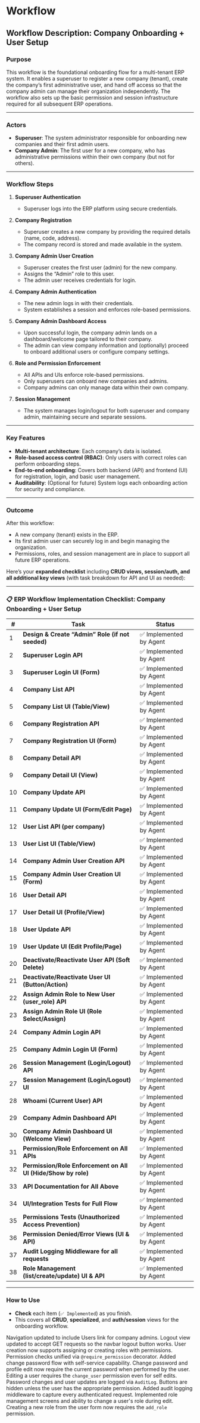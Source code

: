 # Workflow

## **Workflow Description: Company Onboarding + User Setup**

### **Purpose**

This workflow is the foundational onboarding flow for a multi-tenant ERP system. It enables a superuser to register a new company (tenant), create the company’s first administrative user, and hand off access so that the company admin can manage their organization independently. The workflow also sets up the basic permission and session infrastructure required for all subsequent ERP operations.

---

### **Actors**

* **Superuser**: The system administrator responsible for onboarding new companies and their first admin users.
* **Company Admin**: The first user for a new company, who has administrative permissions within their own company (but not for others).

---

### **Workflow Steps**

1. **Superuser Authentication**

   * Superuser logs into the ERP platform using secure credentials.

2. **Company Registration**

   * Superuser creates a new company by providing the required details (name, code, address).
   * The company record is stored and made available in the system.

3. **Company Admin User Creation**

   * Superuser creates the first user (admin) for the new company.
   * Assigns the “Admin” role to this user.
   * The admin user receives credentials for login.

4. **Company Admin Authentication**

   * The new admin logs in with their credentials.
   * System establishes a session and enforces role-based permissions.

5. **Company Admin Dashboard Access**

   * Upon successful login, the company admin lands on a dashboard/welcome page tailored to their company.
   * The admin can view company information and (optionally) proceed to onboard additional users or configure company settings.

6. **Role and Permission Enforcement**

   * All APIs and UIs enforce role-based permissions.
   * Only superusers can onboard new companies and admins.
   * Company admins can only manage data within their own company.

7. **Session Management**

   * The system manages login/logout for both superuser and company admin, maintaining secure and separate sessions.

---

### **Key Features**

* **Multi-tenant architecture**: Each company’s data is isolated.
* **Role-based access control (RBAC)**: Only users with correct roles can perform onboarding steps.
* **End-to-end onboarding**: Covers both backend (API) and frontend (UI) for registration, login, and basic user management.
* **Auditability**: (Optional for future) System logs each onboarding action for security and compliance.

---

### **Outcome**

After this workflow:

* A new company (tenant) exists in the ERP.
* Its first admin user can securely log in and begin managing the organization.
* Permissions, roles, and session management are in place to support all future ERP operations.

Here’s your **expanded checklist** including **CRUD views, session/auth, and all additional key views** (with task breakdown for API and UI as needed):

---

### 📋 **ERP Workflow Implementation Checklist: Company Onboarding + User Setup**

| #  | Task                                                          | Status            |
| -- | ------------------------------------------------------------- | ----------------- |
| 1  | **Design & Create “Admin” Role (if not seeded)**              | ✅ Implemented by Agent |
| 2  | **Superuser Login API**                                       | ✅ Implemented by Agent |
| 3  | **Superuser Login UI (Form)**                                 | ✅ Implemented by Agent |
| 4  | **Company List API**                                          | ✅ Implemented by Agent |
| 5  | **Company List UI (Table/View)**                              | ✅ Implemented by Agent |
| 6  | **Company Registration API**                                  | ✅ Implemented by Agent |
| 7  | **Company Registration UI (Form)**                            | ✅ Implemented by Agent |
| 8  | **Company Detail API**                                        | ✅ Implemented by Agent |
| 9  | **Company Detail UI (View)**                                  | ✅ Implemented by Agent |
| 10 | **Company Update API**                                        | ✅ Implemented by Agent |
| 11 | **Company Update UI (Form/Edit Page)**                        | ✅ Implemented by Agent |
| 12 | **User List API (per company)**                               | ✅ Implemented by Agent |
| 13 | **User List UI (Table/View)**                                 | ✅ Implemented by Agent |
| 14 | **Company Admin User Creation API**                           | ✅ Implemented by Agent |
| 15 | **Company Admin User Creation UI (Form)**                     | ✅ Implemented by Agent |
| 16 | **User Detail API**                                           | ✅ Implemented by Agent |
| 17 | **User Detail UI (Profile/View)**                             | ✅ Implemented by Agent |
| 18 | **User Update API**                                           | ✅ Implemented by Agent |
| 19 | **User Update UI (Edit Profile/Page)**                        | ✅ Implemented by Agent |
| 20 | **Deactivate/Reactivate User API (Soft Delete)**              | ✅ Implemented by Agent |
| 21 | **Deactivate/Reactivate User UI (Button/Action)**             | ✅ Implemented by Agent |
| 22 | **Assign Admin Role to New User (user\_role) API**            | ✅ Implemented by Agent |
| 23 | **Assign Admin Role UI (Role Select/Assign)**                 | ✅ Implemented by Agent |
| 24 | **Company Admin Login API**                                   | ✅ Implemented by Agent |
| 25 | **Company Admin Login UI (Form)**                             | ✅ Implemented by Agent |
| 26 | **Session Management (Login/Logout) API**                     | ✅ Implemented by Agent |
| 27 | **Session Management (Login/Logout) UI**                      | ✅ Implemented by Agent |
| 28 | **Whoami (Current User) API**                                 | ✅ Implemented by Agent |
| 29 | **Company Admin Dashboard API**                               | ✅ Implemented by Agent |
| 30 | **Company Admin Dashboard UI (Welcome View)**                 | ✅ Implemented by Agent |
| 31 | **Permission/Role Enforcement on All APIs**                   | ✅ Implemented by Agent |
| 32 | **Permission/Role Enforcement on All UI (Hide/Show by role)** | ✅ Implemented by Agent |
| 33 | **API Documentation for All Above**                           | ✅ Implemented by Agent |
| 34 | **UI/Integration Tests for Full Flow**                        | ✅ Implemented by Agent |
| 35 | **Permissions Tests (Unauthorized Access Prevention)**        | ✅ Implemented by Agent |
| 36 | **Permission Denied/Error Views (UI & API)**                  | ✅ Implemented by Agent |
| 37 | **Audit Logging Middleware for all requests**                 | ✅ Implemented by Agent |
| 38 | **Role Management (list/create/update) UI & API**             | ✅ Implemented by Agent |

---

### **How to Use**

* **Check** each item (`✅ Implemented`) as you finish.
* This covers all **CRUD**, **specialized**, and **auth/session** views for the onboarding workflow.

Navigation updated to include Users link for company admins.
Logout view updated to accept GET requests so the navbar logout button works.
User creation now supports assigning or creating roles with permissions.
Permission checks unified via `@require_permission` decorator.
Added change password flow with self-service capability.
Change password and profile edit now require the current password when performed by the user.
Editing a user requires the `change_user` permission even for self edits.
Password changes and user updates are logged via `AuditLog`.
Buttons are hidden unless the user has the appropriate permission.
Added audit logging middleware to capture every authenticated request.
Implemented role management screens and ability to change a user's role during edit.
Creating a new role from the user form now requires the `add_role` permission.
